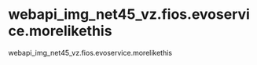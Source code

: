 # webapi_img_net45_vz.fios.evoservice.morelikethis
webapi_img_net45_vz.fios.evoservice.morelikethis
